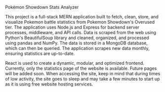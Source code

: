 Pokémon Showdown Stats Analyzer

This project is a full-stack MERN application built to fetch, clean, store, and visualize Pokemon battle statistics from Pokemon Showdown's Overused tier. The application uses Node.js and Express for backend server
processes, middleware, and API calls. Data is scraped from the web using Python's BeautifulSoup library and cleaned, organized, and processed using pandas and NumPy. The data is stored in a MongoDB database, 
which can then be queried. The application scrapes new data monthly, ensuring statistics are up-to-date. 

React is used to create a dynamic, modular, and optimized frontend. Currently, only the statistics page of the website is available. Future pages will be added soon. When accessing the site, keep in mind that during
times of low activity, the site goes to sleep and may take a few minutes to start up as it is using free website hosting services.
